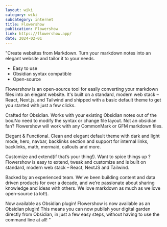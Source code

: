 ```yaml
---
layout: wiki
category: wiki
subcategory: internet
title: Flowershow
publication: Flowershow
link: https://flowershow.app/
date: 2024-02-01
---
```


"Create websites from Markdown. Turn your markdown notes into an elegant website and tailor it to your needs.

* Easy to use
* Obsidian syntax compatible
* Open-source

Flowershow is an open-source tool for easily converting your markdown files into an elegant website. It's built on a standard, modern web stack – React, Next.js, and Tailwind and shipped with a basic default theme to get you started with just a few clicks.

Crafted for Obsidian. Works with your existing Obsidian notes out of the box.No need to modify the syntax or change file layout. Not an obsidian fan? Flowershow will work with any CommonMark or GFM markdown files.

Elegant & Functional. Clean and elegant default theme with dark and light mode, hero, navbar, backlinks section and support for internal links, backlinks, math, mermaid, callouts and more.

Customize and extend(if that’s your thing!). Want to spice things up ? Flowershow is easy to extend, tweak and customize and is built on standard, modern web stack – React, NextJS and Tailwind.

Backed by an experienced team. We’ve been building content and data driven products for over a decade, and we’re passionate about sharing knowledge and ideas with others. We love markdown as much as we love open-source (a lot!).

Now available as Obsidian plugin! Flowershow is now available as an Obsidian plugin! This means you can now publish your digital garden directly from Obsidian, in just a few easy steps, without having to use the command line at all! "
